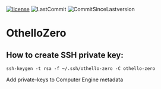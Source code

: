 [![license](https://img.shields.io/badge/license-GPL%20v3.0-brightgreen.svg?style=flat-square)](https://github.com/Galtvam/OthelloZero/blob/main/LICENSE)
![LastCommit](https://img.shields.io/github/last-commit/Galtvam/OthelloZero?style=flat-square)
![CommitSinceLastversion](https://img.shields.io/github/commits-since/Galtvam/OthelloZero/v0.1-alpha?include_prereleases)
# OthelloZero

## How to create SSH private key:
```ssh-keygen -t rsa -f ~/.ssh/othello-zero -C othello-zero```

Add private-keys to Computer Engine metadata
